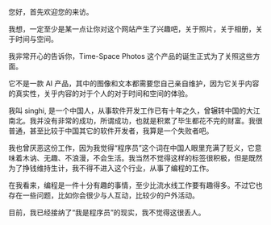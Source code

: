 您好，首先欢迎您的来访。

我想，一定至少是某一点让你对这个网站产生了兴趣吧，关于照片，关于相册，关于时间与空间。

我非常开心的告诉你，Time-Space Photos 这个产品的诞生正式为了关照这些方面。

它不是一款 AI 产品，其中的图像和文本都需要您自己亲自维护，因为它关乎内容的真实性，关乎内容的对于个人的对于时间和空间的体验。

我叫 singhi, 是一个中国人，从事软件开发工作已有十年之久，曾辗转中国的大江南北。我并没有非常的成功，所谓成功，也就是积累了毕生都花不完的财富。我很普通，甚至比较于中国其它的软件开发者，我算是一个失败者吧。

我也曾厌恶这份工作，因为我觉得“程序员”这个词在中国人眼里充满了贬义，它意味着木讷、无趣、不浪漫，不会生活。我当然不觉得这样的标签很积极，但是既然为了挣钱维持生计，我不得不进入这个行业，从事了编程的工作。

在我看来，编程是一件十分有趣的事情，至少比流水线工作要有趣得多。不过它也存在一些问题，比如你会很少与人互动，比较少的户外活动。

目前，我已经接纳了“我是程序员”的现实，我不觉得这很丢人。